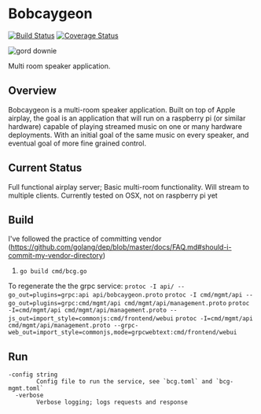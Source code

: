 # Bobcaygeon

[![Build Status](https://travis-ci.org/nstehr/bobcaygeon.svg?branch=master)](https://travis-ci.org/nstehr/bobcaygeon) [![Coverage Status](https://coveralls.io/repos/github/nstehr/bobcaygeon/badge.svg?branch=master)](https://coveralls.io/github/nstehr/bobcaygeon?branch=master)

![gord downie](https://github.com/nstehr/bobcaygeon/blob/master/downie1a.jpg)

Multi room speaker application.

## Overview
Bobcaygeon is a multi-room speaker application.  Built on top of Apple airplay, the goal is an application that will run on a raspberry pi (or similar hardware) capable of playing streamed music on one or many hardware deployments.  With an initial goal of the same music on every speaker, and eventual goal of more fine grained control.

## Current Status
Full functional airplay server; Basic multi-room functionality.  Will stream to multiple clients.
Currently tested on OSX, not on raspberry pi yet

## Build
I've followed the practice of committing vendor (https://github.com/golang/dep/blob/master/docs/FAQ.md#should-i-commit-my-vendor-directory)
1. `go build cmd/bcg.go`

To regenerate the the grpc service:
`protoc -I api/ --go_out=plugins=grpc:api api/bobcaygeon.proto`
`protoc -I cmd/mgmt/api --go_out=plugins=grpc:cmd/mgmt/api cmd/mgmt/api/management.proto`
`protoc -I=cmd/mgmt/api cmd/mgmt/api/management.proto --js_out=import_style=commonjs:cmd/frontend/webui`
`protoc -I=cmd/mgmt/api cmd/mgmt/api/management.proto --grpc-web_out=import_style=commonjs,mode=grpcwebtext:cmd/frontend/webui`


## Run
```
-config string
        Config file to run the service, see `bcg.toml` and `bcg-mgmt.toml`
  -verbose
        Verbose logging; logs requests and response
```
